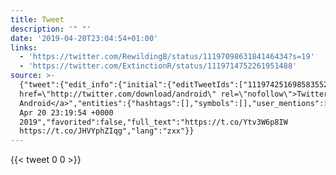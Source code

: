 ```yaml
---
title: Tweet
description: '" "'
date: '2019-04-20T23:04:54+01:00'
links:
  - 'https://twitter.com/RewildingB/status/1119709863184146434?s=19'
  - 'https://twitter.com/ExtinctionR/status/1119714752261951488'
source: >-
  {"tweet":{"edit_info":{"initial":{"editTweetIds":["1119742516985835520"],"editableUntil":"2019-04-21T00:19:54.516Z","editsRemaining":"5","isEditEligible":true}},"retweeted":false,"source":"<a
  href=\"http://twitter.com/download/android\" rel=\"nofollow\">Twitter for
  Android</a>","entities":{"hashtags":[],"symbols":[],"user_mentions":[],"urls":[{"url":"https://t.co/Ytv3W6p8IW","expanded_url":"https://twitter.com/RewildingB/status/1119709863184146434?s=19","display_url":"twitter.com/RewildingB/sta…","indices":["0","23"]},{"url":"https://t.co/JHVYphZIqg","expanded_url":"https://twitter.com/ExtinctionR/status/1119714752261951488","display_url":"twitter.com/ExtinctionR/st…","indices":["24","47"]}]},"display_text_range":["0","47"],"favorite_count":"0","id_str":"1119742516985835520","truncated":false,"retweet_count":"0","id":"1119742516985835520","possibly_sensitive":false,"created_at":"Sat
  Apr 20 23:19:54 +0000
  2019","favorited":false,"full_text":"https://t.co/Ytv3W6p8IW
  https://t.co/JHVYphZIqg","lang":"zxx"}}
---
```

 
    
{{< tweet 0 0 >}}
    
